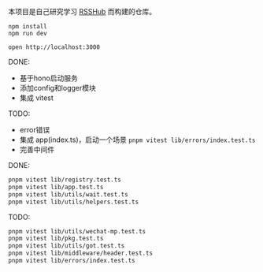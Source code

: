 
本项目是自己研究学习 [RSSHub](https://github.com/DIYgod/RSSHub) 而构建的仓库。

```
npm install
npm run dev
```

```
open http://localhost:3000
```

DONE:
* 基于hono启动服务 
* 添加config和logger模块 
* 集成 vitest

TODO:
* error错误   
* 集成 app(index.ts)，启动一个场景  `pnpm vitest lib/errors/index.test.ts`
* 完善中间件


DONE:
```bash
pnpm vitest lib/registry.test.ts
pnpm vitest lib/app.test.ts
pnpm vitest lib/utils/wait.test.ts
pnpm vitest lib/utils/helpers.test.ts
```


TODO:
```bash
pnpm vitest lib/utils/wechat-mp.test.ts
pnpm vitest lib/pkg.test.ts
pnpm vitest lib/utils/got.test.ts
pnpm vitest lib/middleware/header.test.ts
pnpm vitest lib/errors/index.test.ts
```



